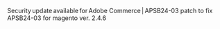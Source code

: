 Security update available for Adobe Commerce | APSB24-03
patch to fix APSB24-03 for magento ver. 2.4.6

